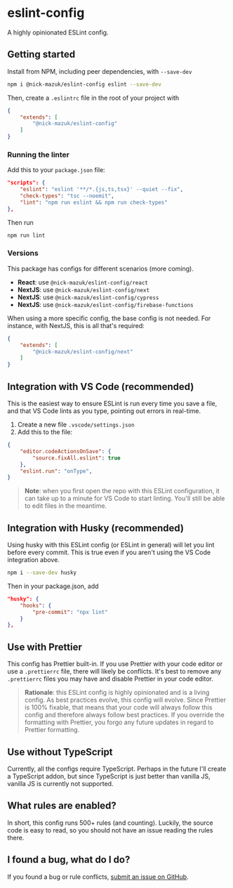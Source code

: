 # eslint-config

A highly opinionated ESLint config.

## Getting started

Install from NPM, including peer dependencies, with `--save-dev`

```bash
npm i @nick-mazuk/eslint-config eslint --save-dev
```

Then, create a `.eslintrc` file in the root of your project with

```json
{
    "extends": [
        "@nick-mazuk/eslint-config"
    ]
}
```

### Running the linter

Add this to your `package.json` file:

```json
"scripts": {
    "eslint": "eslint '**/*.{js,ts,tsx}' --quiet --fix",
    "check-types": "tsc --noemit",
    "lint": "npm run eslint && npm run check-types"
},
```

Then run

```bash
npm run lint
```

### Versions

This package has configs for different scenarios (more coming).

- **React**: use `@nick-mazuk/eslint-config/react`
- **NextJS**: use `@nick-mazuk/eslint-config/next`
- **NextJS**: use `@nick-mazuk/eslint-config/cypress`
- **NextJS**: use `@nick-mazuk/eslint-config/firebase-functions`

When using a more specific config, the base config is not needed. For instance, with NextJS, this is all that's required:

```json
{
    "extends": [
        "@nick-mazuk/eslint-config/next"
    ]
}
```

## Integration with VS Code (recommended)

This is the easiest way to ensure ESLint is run every time you save a file, and that VS Code lints as you type, pointing out errors in real-time.

1. Create a new file `.vscode/settings.json`
2. Add this to the file:

```json
{
    "editor.codeActionsOnSave": {
        "source.fixAll.eslint": true
    },
    "eslint.run": "onType",
}
```

> **Note**: when you first open the repo with this ESLint configuration, it can take up to a minute for VS Code to start linting. You'll still be able to edit files in the meantime.

## Integration with Husky (recommended)

Using husky with this ESLint config (or ESLint in general) will let you lint before every commit. This is true even if you aren't using the VS Code integration above.

```bash
npm i --save-dev husky
```

Then in your package.json, add

```json
"husky": {
    "hooks": {
        "pre-commit": "npx lint"
    }
},
```

## Use with Prettier

This config has Prettier built-in. If you use Prettier with your code editor or use a `.prettierrc` file, there will likely be conflicts. It's best to remove any `.prettierrc` files you may have and disable Prettier in your code editor.

> **Rationale**: this ESLint config is highly opinionated and is a living config. As best practices evolve, this config will evolve. Since Prettier is 100% fixable, that means that your code will always follow this config and therefore always follow best practices. If you override the formatting with Prettier, you forgo any future updates in regard to Prettier formatting.

## Use without TypeScript

Currently, all the configs require TypeScript. Perhaps in the future I'll create a TypeScript addon, but since TypeScript is just better than vanilla JS, vanilla JS is currently not supported.

## What rules are enabled?

In short, this config runs 500+ rules (and counting). Luckily, the source code is easy to read, so you should not have an issue reading the rules there.

## I found a bug, what do I do?

If you found a bug or rule conflicts, [submit an issue on GitHub](https://github.com/Nick-Mazuk/eslint-config/issues).
